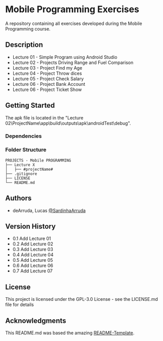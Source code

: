 # Mobile Programming Exercises

A repository containing all exercises developed during the Mobile Programming course.


## Description

* Lecture 01 - Simple Program using Android Studio
* Lecture 02 - Projects Driving Range and Fuel Comparison
* Lecture 03 - Project Find my Age
* Lecture 04 - Project Throw dices
* Lecture 05 - Project Check Salary
* Lecture 06 - Project Bank Account
* Lecture 06 - Project Ticket Show

## Getting Started

The apk file is located in the "Lecture 02\ProjectName\app\build\outputs\apk\androidTest\debug\". 

### Dependencies

### Folder Structure

````
PROJECTS - Mobile PROGRAMMING
├── Lecture X
│   ├── #projectName#
├── .gitignore
├── LICENSE
└── README.md
````

## Authors

 - deArruda, Lucas [@SardinhaArruda](https://twitter.com/SardinhaArruda)

## Version History

* 0.1
    Add Lecture 01
* 0.2
    Add Lecture 02
* 0.3
    Add Lecture 03
* 0.4
    Add Lecture 04
* 0.5
    Add Lecture 05
* 0.6
    Add Lecture 06
* 0.7
    Add Lecture 07

## License

This project is licensed under the GPL-3.0 License - see the LICENSE.md file for details

## Acknowledgments

This README.md was based the amazing [README-Template](https://gist.github.com/DomPizzie/7a5ff55ffa9081f2de27c315f5018afc).